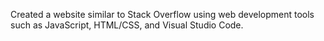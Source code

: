 Created a website similar to Stack Overflow using web development tools such as JavaScript, HTML/CSS, and Visual Studio Code.